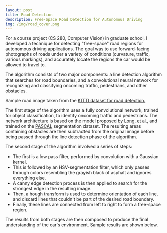 ```yaml
---
layout: post
title: Road Detection
description: Free-Space Road Detection for Autonomous Driving
img: /img/road_cover.png
---
```


For a course project (CS 280, Computer Vision) in graduate school, I developed a technique for detecting "free-space" road regions for autonomous driving applications. The
goal was to use forward-facing photographs of roads under a variety of conditions (curvature, traffic, various markings), and accurately locate the regions the car
would be allowed to travel to. 

The algorithm consists of two major components: a line detection algorithm that searches for road boundaries, and a convolutional neural network for recognizing and
classifying oncoming traffic, pedestrians, and other obstacles.

<div class="img_row">
	<img class="col three" src="{{ site.baseurl }}/img/default_road.png" alt="" title="Default Road Image"/>
</div>
<div class="col three caption">
	Sample road image taken from the <a href="http://www.cvlibs.net/datasets/kitti/">KITTI dataset for road detection.</a>
</div>

The first stage of the algorithm uses a fully convolutional network, trained for object classification, to identify oncoming traffic and pedestrians. The network
architecture is based on the model proposed by <a href="https://github.com/shelhamer/fcn.berkeleyvision.org">Long, et al.</a>, and trained on the <a href="http://host.robots.ox.ac.uk/pascal/VOC/">PASCAL</a> segmentation dataset. The resulting areas containing obstacles are then subtracted from the original image before being passed through the line detection phase of the algorithm.

The second stage of the algorithm involved a series of steps:

* The first is a low pass filter, performed by convolution with a Gaussian kernel.
* This is followed by an HSV-segmentation filter, which only passes through colors resembling the grayish black of asphalt and ignores everything else.
* A canny edge detection process is then applied to search for the strongest edge in the resulting image.
* Then, a hough transform is used to determine orientation of each line, and discard lines that couldn't be part of the desired road boundary.
* Finally, these lines are connected from left to right to form a free-space region.

The results from both stages are then composed to produce the final understanding of the car's environment. Sample results are shown below.

<div class="img_row">
	<img class="col three" src="{{ site.baseurl }}/img/result1_driving.png" alt="" title="Result 1"/>
</div>
<div class="img_row">
	<img class="col three" src="{{ site.baseurl }}/img/result2_driving.png" alt="" title="Result 2"/>
</div>
